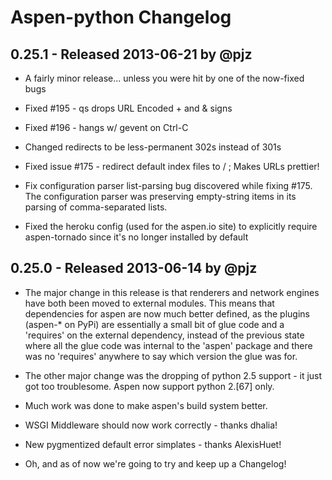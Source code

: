 Aspen-python Changelog
======================

0.25.1 - Released 2013-06-21 by @pjz
------------------------------------

* A fairly minor release... unless you were hit by one of the now-fixed bugs

* Fixed #195 - qs drops URL Encoded + and & signs

* Fixed #196 - hangs w/ gevent on Ctrl-C

* Changed redirects to be less-permanent 302s instead of 301s

* Fixed issue #175 - redirect default index files to / ; 
  Makes URLs prettier!

* Fix configuration parser list-parsing bug discovered while fixing
  #175. The configuration parser was preserving empty-string items in its
  parsing of comma-separated lists.

* Fixed the heroku config (used for the aspen.io site) to explicitly require
  aspen-tornado since it's no longer installed by default


0.25.0 - Released 2013-06-14 by @pjz
------------------------------------

* The major change in this release is that renderers and network engines
  have both been moved to external modules.  This means that dependencies
  for aspen are now much better defined, as the plugins (aspen-* on PyPi)
  are essentially a small bit of glue code and a 'requires' on the external
  dependency, instead of the previous state where all the glue code was
  internal to the 'aspen' package and there was no 'requires' anywhere to
  say which version the glue was for.

* The other major change was the dropping of python 2.5 support - it just
  got too troublesome. Aspen now support python 2.[67] only.

* Much work was done to make aspen's build system better.

* WSGI Middleware should now work correctly - thanks dhalia!

* New pygmentized default error simplates - thanks AlexisHuet!

* Oh, and as of now we're going to try and keep up a Changelog!


